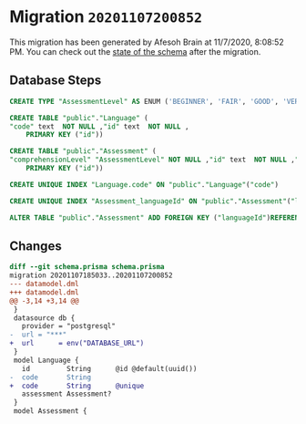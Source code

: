 # Migration `20201107200852`

This migration has been generated by Afesoh Brain at 11/7/2020, 8:08:52 PM.
You can check out the [state of the schema](./schema.prisma) after the migration.

## Database Steps

```sql
CREATE TYPE "AssessmentLevel" AS ENUM ('BEGINNER', 'FAIR', 'GOOD', 'VERY_GOOD', 'EXCELLENT');

CREATE TABLE "public"."Language" (
"code" text  NOT NULL ,"id" text  NOT NULL ,
    PRIMARY KEY ("id"))

CREATE TABLE "public"."Assessment" (
"comprehensionLevel" "AssessmentLevel" NOT NULL ,"id" text  NOT NULL ,"languageId" text  NOT NULL ,"spokenLevel" "AssessmentLevel" NOT NULL ,"writtenLevel" "AssessmentLevel" NOT NULL ,
    PRIMARY KEY ("id"))

CREATE UNIQUE INDEX "Language.code" ON "public"."Language"("code")

CREATE UNIQUE INDEX "Assessment_languageId" ON "public"."Assessment"("languageId")

ALTER TABLE "public"."Assessment" ADD FOREIGN KEY ("languageId")REFERENCES "public"."Language"("id") ON DELETE CASCADE  ON UPDATE CASCADE
```

## Changes

```diff
diff --git schema.prisma schema.prisma
migration 20201107185033..20201107200852
--- datamodel.dml
+++ datamodel.dml
@@ -3,14 +3,14 @@
 }
 datasource db {
   provider = "postgresql"
-  url = "***"
+  url      = env("DATABASE_URL")
 }
 model Language {
   id         String      @id @default(uuid())
-  code       String
+  code       String      @unique
   assessment Assessment?
 }
 model Assessment {
```
